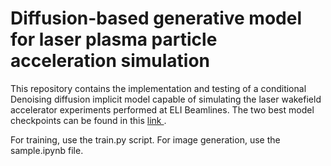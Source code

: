 # Diffusion-based generative model for laser plasma particle acceleration simulation

This repository contains the implementation and testing of a conditional Denoising diffusion implicit model capable of simulating the laser wakefield accelerator experiments performed at ELI Beamlines. The two best model checkpoints can be found in this [link
](https://drive.google.com/drive/folders/1nRrCNyfx0aC3Wi2PpfiChAnWH10UCuat?usp=share_link).

For training, use the train.py script. For image generation, use the sample.ipynb file.
